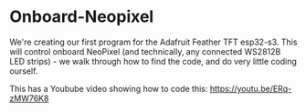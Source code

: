 # Onboard-Neopixel

We're creating our first program for the Adafruit Feather TFT esp32-s3.   This will control onboard NeoPixel (and technically, any connected WS2812B LED strips) - we walk through how to find the code, and do very little coding ourself.  

This has a Youbube video showing how to code this: https://youtu.be/ERq-zMW76K8

